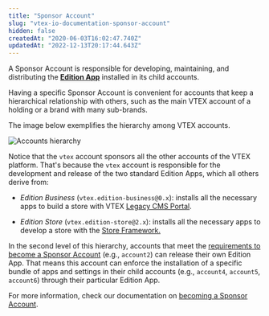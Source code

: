 ```yaml
---
title: "Sponsor Account"
slug: "vtex-io-documentation-sponsor-account"
hidden: false
createdAt: "2020-06-03T16:02:47.740Z"
updatedAt: "2022-12-13T20:17:44.643Z"
---
```


A Sponsor Account is responsible for developing, maintaining, and distributing the [**Edition App**](https://developers.vtex.com/docs/guides/vtex-io-documentation-edition-app) installed in its child accounts.

Having a specific Sponsor Account is convenient for accounts that keep a hierarchical relationship with others, such as the main VTEX account of a holding or a brand with many sub-brands.

The image below exemplifies the hierarchy among VTEX accounts.

![Accounts hierarchy](https://cdn.jsdelivr.net/gh/vtexdocs/dev-portal-content@main/images/vtex-io-documentation-sponsor-account-0.png)

Notice that the `vtex` account sponsors all the other accounts of the VTEX platform. That's because the `vtex` account is responsible for the development and release of the two standard Edition Apps, which all others derive from:

- *Edition Business* (`vtex.edition-business@0.x`): installs all the necessary apps to build a store with VTEX [Legacy CMS Portal](https://help.vtex.com/tutorial/o-que-e-o-cms--EmO8u2WBj2W4MUQCS8262).

- *Edition Store* (`vtex.edition-store@2.x`): installs all the necessary apps to develop a store with the [Store Framework.](https://developers.vtex.com/docs/guides/vtex-io-documentation-what-is-vtex-store-framework)

In the second level of this hierarchy, accounts that meet the [requirements to become a Sponsor Account](https://developers.vtex.com/docs/guides/vtex-io-documentation-becoming-a-sponsor-account) (e.g., `account2`) can release their own Edition App. That means this account can enforce the installation of a specific bundle of apps and settings in their child accounts (e.g., `account4`, `account5`, `account6`) through their particular Edition App.

For more information, check our documentation on [becoming a Sponsor Account](https://developers.vtex.com/docs/guides/vtex-io-documentation-becoming-a-sponsor-account).
